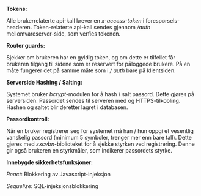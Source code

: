 **Tokens:**

Alle brukerrelaterte api-kall krever en _x-access-token_
i forespørsels-headeren. Token-relaterte api-kall sendes gjennom
_/auth_ mellomvareserver-side, som verfies tokenen.


**Router guards:**

Sjekker om brukeren har en gyldig token, og om dette er tilfellet får brukeren tilgang til
sidene som er reservert for påloggede brukere. På en måte fungerer det på samme måte som i
_/ auth_ bare på klientsiden.

**Serverside Hashing / Salting:**

Systemet bruker _bcrypt_-modulen for å hash / salt passord. Dette gjøres på serversiden. Passordet sendes til serveren med og HTTPS-tilkobling.
Hashen og saltet blir deretter lagret i databasen.

**Passordkontroll:**

Når en bruker registrerer seg for systemet må han / hun oppgi
et vesentlig vanskelig passord (minimum 5 symboler, trenger mer enn bare tall).
Dette gjøres med _zxcvbn_-biblioteket for å sjekke styrken ved registrering. Denne gir også
brukeren en styrkmåler, som indikerer passordets styrke.

**Innebygde sikkerhetsfunksjoner:**

_React_: Blokkering av Javascript-injeksjon

_Sequelize_: SQL-injeksjonsblokkering
